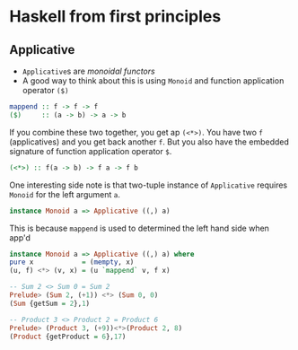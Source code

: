 # Haskell from first principles

Applicative
-----------
* `Applicative`s are *monoidal functors*
* A good way to think about this is using `Monoid` and function application
  operator `($)`

```haskell
mappend :: f -> f -> f
($)     :: (a -> b) -> a -> b
```

If you combine these two together, you get ap `(<*>)`. You have two `f`
(applicatives) and you get back another `f`. But you also have the embedded
signature of function application operator `$`.

```haskell
(<*>) :: f(a -> b) -> f a -> f b
```

One interesting side note is that two-tuple instance of `Applicative` requires
`Monoid` for the left argument `a`.

```haskell
instance Monoid a => Applicative ((,) a)
```

This is because `mappend` is used to determined the left hand side when app'd

```haskell
instance Monoid a => Applicative ((,) a) where
pure x            = (mempty, x)
(u, f) <*> (v, x) = (u `mappend` v, f x)
```

```haskell
-- Sum 2 <> Sum 0 = Sum 2
Prelude> (Sum 2, (+1)) <*> (Sum 0, 0)
(Sum {getSum = 2},1)

-- Product 3 <> Product 2 = Product 6
Prelude> (Product 3, (+9))<*>(Product 2, 8)
(Product {getProduct = 6},17)
```
